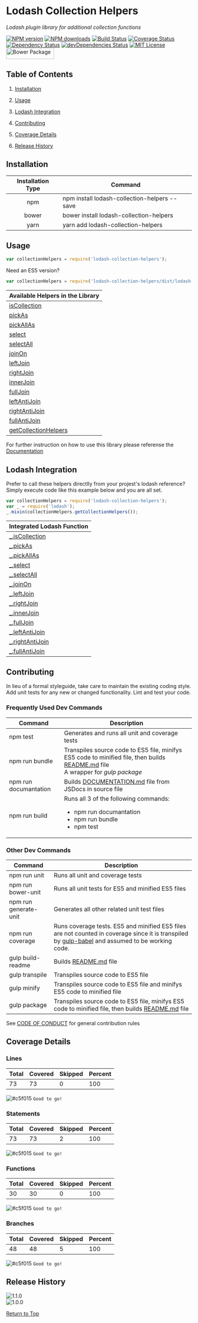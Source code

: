 # Lodash Collection Helpers
*Lodash plugin library for additional collection functions*

[![NPM version](http://img.shields.io/npm/v/lodash-collection-helpers.svg?style=flat)][npm-url] [![NPM downloads](http://img.shields.io/npm/dm/lodash-collection-helpers.svg?style=flat)][npm-url] [![Build Status](https://travis-ci.org/JSystemsTech/lodash-collection-helpers.svg?branch=release%2F1-1-0)][travis-url] <a href="https://coveralls.io/github/JSystemsTech/lodash-collection-helpers?branch=release/1-1-0"><img src="https://coveralls.io/repos/github/JSystemsTech/lodash-collection-helpers/badge.svg?branch=release/1-1-0" alt="Coverage Status" /></a> [![Dependency Status](https://david-dm.org/JSystemsTech/lodash-collection-helpers.svg?style=flat&branch=release%2F1-1-0)][dependencies-url] [![devDependencies Status](https://david-dm.org/JSystemsTech/lodash-collection-helpers/dev-status.svg?branch=release%2F1-1-0)][dev-dependencies-url] [![MIT License](http://img.shields.io/badge/license-MIT-blue.svg?style=flat)][license-url] <a href="https://github.com/JSystemsTech/lodash-collection-helpers#README"><img src="https://github.com/JSystemsTech/lodash-collection-helpers/raw/release/1-1-0/gulpCustomPlugins/customBadges/bower-badge.png" alt="Bower Package" height="30" width="130"></a>
## <a name="table-of-contents_2"></a>Table of Contents
1. [Installation](#installation_3)

2. [Usage](#usage_4)

3. [Lodash Integration](#lodash-integration_5)

4. [Contributing](#contributing_6)

5. [Coverage Details](#coverage-details_7)

6. [Release History](#release-history_8)

## <a name="installation_3"></a>Installation
| Installation Type | Command |
| :----: | ---- |
| npm | npm install lodash-collection-helpers --save |
| bower | bower install lodash-collection-helpers |
| yarn | yarn add lodash-collection-helpers |

## <a name="usage_4"></a>Usage
``` javascript
var collectionHelpers = require('lodash-collection-helpers');
```

Need an ES5 version?

``` javascript
var collectionHelpers = require('lodash-collection-helpers/dist/lodash-collection-helpers-es5');
```

| Available Helpers in the Library |
| ---- |
| [isCollection][isCollection-url] |
| [pickAs][pickAs-url] |
| [pickAllAs][pickAllAs-url] |
| [select][select-url] |
| [selectAll][selectAll-url] |
| [joinOn][joinOn-url] |
| [leftJoin][leftJoin-url] |
| [rightJoin][rightJoin-url] |
| [innerJoin][innerJoin-url] |
| [fullJoin][fullJoin-url] |
| [leftAntiJoin][leftAntiJoin-url] |
| [rightAntiJoin][rightAntiJoin-url] |
| [fullAntiJoin][fullAntiJoin-url] |
| [getCollectionHelpers][getCollectionHelpers-url] |

For further instruction on how to use this library please referense the [Documentation][documentation-url]

## <a name="lodash-integration_5"></a>Lodash Integration
Prefer to call these helpers directlly from your projest's lodash reference?
Simply execute code like this example below and you are all set.

``` javascript
var collectionHelpers = require('lodash-collection-helpers');
var _ = require('lodash');
_.mixin(collectionHelpers.getCollectionHelpers());
```

| Integrated Lodash Function |
| ---- |
| [_.isCollection][isCollection-url] |
| [_.pickAs][pickAs-url] |
| [_.pickAllAs][pickAllAs-url] |
| [_.select][select-url] |
| [_.selectAll][selectAll-url] |
| [_.joinOn][joinOn-url] |
| [_.leftJoin][leftJoin-url] |
| [_.rightJoin][rightJoin-url] |
| [_.innerJoin][innerJoin-url] |
| [_.fullJoin][fullJoin-url] |
| [_.leftAntiJoin][leftAntiJoin-url] |
| [_.rightAntiJoin][rightAntiJoin-url] |
| [_.fullAntiJoin][fullAntiJoin-url] |

## <a name="contributing_6"></a>Contributing
In lieu of a formal styleguide, take care to maintain the existing coding style.
Add unit tests for any new or changed functionality. Lint and test your code.

### Frequently Used Dev Commands
| Command | Description |
| ---- | ---- |
| npm test | Generates and runs all unit and coverage tests |
| npm run bundle | Transpiles source code to ES5 file, minifys ES5 code to minified file, then builds [README.md][readme-url] file <br> A wrapper for *gulp package* |
| npm run documantation | Builds [DOCUMENTATION.md][documentation-url] file from JSDocs in source file |
| npm run build | Runs all 3 of the following commands: <br><ul><li>npm run documantation</li><li>npm run bundle</li><li>npm test</li></ul> |

### Other Dev Commands
| Command | Description |
| ---- | ---- |
| npm run unit | Runs all unit and coverage tests |
| npm run bower-unit | Runs all unit tests for ES5 and minified ES5 files |
| npm run generate-unit | Generates all other related unit test files |
| npm run coverage | Runs coverage tests. ES5 and minified ES5 files are not counted in coverage since it is transpiled by [gulp-babel](https://www.npmjs.com/package/gulp-babel) and assumed to be working code. |
| gulp build-readme | Builds [README.md][readme-url] file |
| gulp transpile | Transpiles source code to ES5 file |
| gulp minify | Transpiles source code to ES5 file and minifys ES5 code to minified file |
| gulp package | Transpiles source code to ES5 file, minifys ES5 code to minified file, then builds [README.md][readme-url] file |

See [CODE OF CONDUCT][code-of-conduct-url] for general contribution rules

## <a name="coverage-details_7"></a>Coverage Details
### Lines
| Total | Covered | Skipped | Percent |
| ---- | ---- | ---- | ---- |
| 73 | 73 | 0 | 100 |
![#c5f015](https://placehold.it/15/c5f015/000000?text=+) `Good to go!`

### Statements
| Total | Covered | Skipped | Percent |
| ---- | ---- | ---- | ---- |
| 73 | 73 | 2 | 100 |
![#c5f015](https://placehold.it/15/c5f015/000000?text=+) `Good to go!`

### Functions
| Total | Covered | Skipped | Percent |
| ---- | ---- | ---- | ---- |
| 30 | 30 | 0 | 100 |
![#c5f015](https://placehold.it/15/c5f015/000000?text=+) `Good to go!`

### Branches
| Total | Covered | Skipped | Percent |
| ---- | ---- | ---- | ---- |
| 48 | 48 | 5 | 100 |
![#c5f015](https://placehold.it/15/c5f015/000000?text=+) `Good to go!`


## <a name="release-history_8"></a>Release History
![1.1.0](https://img.shields.io/badge/1.1.0-Add_indexBy_and_uniqify_helpers._Deprecate_uuid_dependancy-green.svg?style=social)<br>![1.0.0](https://img.shields.io/badge/1.0.0-Initial_release-green.svg?style=social)

[Return to Top](#table-of-contents_2)

[license-url]: LICENSE
[code-of-conduct-url]: CODE_OF_CONDUCT
[npm-url]: https://www.npmjs.com/package/lodash-collection-helpers
[travis-url]: https://travis-ci.org/JSystemsTech/lodash-collection-helpers?branch=release%2F1-1-0
[dependencies-url]: https://david-dm.org/JSystemsTech/lodash-collection-helpers?branch=release%2F1-1-0
[dev-dependencies-url]:https://david-dm.org/JSystemsTech/lodash-collection-helpers?type=dev&branch=release%2F1-1-0
[coverage-url]: https://coveralls.io/github/JSystemsTech/lodash-collection-helpers?branch=release%2F1-1-0
[documentation-url]: https://github.com/JSystemsTech/lodash-collection-helpers/blob/release/1-1-0/DOCUMENTATION.md
[readme-url]: https://github.com/JSystemsTech/lodash-collection-helpers/blob/release/1-1-0/README.md
[isCollection-url]: https://github.com/JSystemsTech/lodash-collection-helpers/blob/release/1-1-0/DOCUMENTATION.md#iscollection
[pickAs-url]: https://github.com/JSystemsTech/lodash-collection-helpers/blob/release/1-1-0/DOCUMENTATION.md#pickas
[pickAllAs-url]: https://github.com/JSystemsTech/lodash-collection-helpers/blob/release/1-1-0/DOCUMENTATION.md#pickallas
[select-url]: https://github.com/JSystemsTech/lodash-collection-helpers/blob/release/1-1-0/DOCUMENTATION.md#select
[selectAll-url]: https://github.com/JSystemsTech/lodash-collection-helpers/blob/release/1-1-0/DOCUMENTATION.md#selectall
[joinOn-url]: https://github.com/JSystemsTech/lodash-collection-helpers/blob/release/1-1-0/DOCUMENTATION.md#joinon
[leftJoin-url]: https://github.com/JSystemsTech/lodash-collection-helpers/blob/release/1-1-0/DOCUMENTATION.md#leftjoin
[rightJoin-url]: https://github.com/JSystemsTech/lodash-collection-helpers/blob/release/1-1-0/DOCUMENTATION.md#rightjoin
[innerJoin-url]: https://github.com/JSystemsTech/lodash-collection-helpers/blob/release/1-1-0/DOCUMENTATION.md#innerjoin
[fullJoin-url]: https://github.com/JSystemsTech/lodash-collection-helpers/blob/release/1-1-0/DOCUMENTATION.md#fulljoin
[leftAntiJoin-url]: https://github.com/JSystemsTech/lodash-collection-helpers/blob/release/1-1-0/DOCUMENTATION.md#leftantijoin
[rightAntiJoin-url]: https://github.com/JSystemsTech/lodash-collection-helpers/blob/release/1-1-0/DOCUMENTATION.md#rightantijoin
[fullAntiJoin-url]: https://github.com/JSystemsTech/lodash-collection-helpers/blob/release/1-1-0/DOCUMENTATION.md#fullantijoin
[indexBy-url]: https://github.com/JSystemsTech/lodash-collection-helpers/blob/release/1-1-0/DOCUMENTATION.md#indexby
[uniqify-url]: https://github.com/JSystemsTech/lodash-collection-helpers/blob/release/1-1-0/DOCUMENTATION.md#uniqify
[getCollectionHelpers-url]: https://github.com/JSystemsTech/lodash-collection-helpers/blob/release/1-1-0/DOCUMENTATION.md#getcollectionhelpers